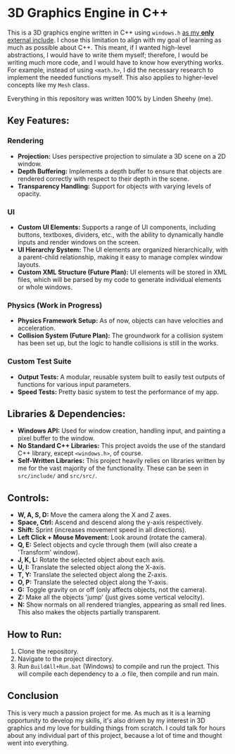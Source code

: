 # 3D Graphics Engine in C++

This is a 3D graphics engine written in C++ using `windows.h` <ins>as my **only** external include</ins>. I chose this limitation to align with my goal of learning as much as possible about C++. This meant, if I wanted high-level abstractions, I would have to write them myself; therefore, I would be writing much more code, and I would have to know how everything works. For example, instead of using `<math.h>`, I did the necessary research to implement the needed functions myself. This also applies to higher-level concepts like my `Mesh` class.

Everything in this repository was written 100% by Linden Sheehy (me).

## Key Features:

### Rendering
- **Projection:** Uses perspective projection to simulate a 3D scene on a 2D window.
- **Depth Buffering:** Implements a depth buffer to ensure that objects are rendered correctly with respect to their depth in the scene.
- **Transparency Handling:** Support for objects with varying levels of opacity.

### UI
- **Custom UI Elements:** Supports a range of UI components, including buttons, textboxes, dividers, etc., with the ability to dynamically handle inputs and render windows on the screen.
- **UI Hierarchy System:** The UI elements are organized hierarchically, with a parent-child relationship, making it easy to manage complex window layouts.
- **Custom XML Structure (Future Plan):** UI elements will be stored in XML files, which will be parsed by my code to generate individual elements or whole windows. 


### Physics (Work in Progress)
- **Physics Framework Setup:** As of now, objects can have velocities and acceleration.
- **Collision System (Future Plan):** The groundwork for a collision system has been set up, but the logic to handle collisions is still in the works.

### Custom Test Suite
- **Output Tests:** A modular, reusable system built to easily test outputs of functions for various input parameters.
- **Speed Tests:** Pretty basic system to test the performance of my app.

## Libraries & Dependencies:
- **Windows API:** Used for window creation, handling input, and painting a pixel buffer to the window.
- **No Standard C++ Libraries:** This project avoids the use of the standard C++ library, except `<windows.h>`, of course.
- **Self-Written Libraries:** This project heavily relies on libraries written by me for the vast majority of the functionality. These can be seen in `src/include/` and `src/src/`.

## Controls:
- **W, A, S, D:** Move the camera along the X and Z axes.
- **Space, Ctrl:** Ascend and descend along the y-axis respectively.
- **Shift:** Sprint (increases movement speed in all directions).
- **Left Click + Mouse Movement:** Look around (rotate the camera).
- **Q, E:** Select objects and cycle through them (will also create a 'Transform' window).
- **J, K, L:** Rotate the selected object about each axis.
- **U, I:** Translate the selected object along the X-axis.
- **T, Y:** Translate the selected object along the Z-axis.
- **O, P:** Translate the selected object along the Y-axis.
- **G:** Toggle gravity on or off (only affects objects, not the camera).
- **Z:** Make all the objects 'jump' (just gives some vertical velocity).
- **N:** Show normals on all rendered triangles, appearing as small red lines. This also makes the objects partially transparent.

## How to Run:
1. Clone the repository.
2. Navigate to the project directory.
3. Run `BuildAll+Run.bat` (Windows) to compile and run the project. This will compile each dependency to a .o file, then compile and run main.

## Conclusion
This is very much a passion project for me. As much as it is a learning opportunity to develop my skills, it's also driven by my interest in 3D graphics and my love for building things from scratch. I could talk for hours about any individual part of this project, because a lot of time and thought went into everything.
